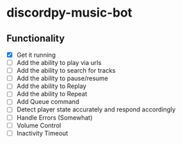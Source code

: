 # discordpy-music-bot

## Functionality

- [x] Get it running
- [ ] Add the ability to play via urls
- [ ] Add the ability to search for tracks
- [ ] Add the ability to pause/resume
- [ ] Add the ability to Replay
- [ ] Add the ability to Repeat
- [ ] Add Queue command
- [ ] Detect player state accurately and respond accordingly
- [ ] Handle Errors (Somewhat)
- [ ] Volume Control
- [ ] Inactivity Timeout
